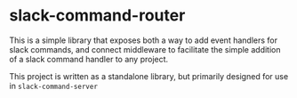 slack-command-router
====================
This is a simple library that exposes both a way to add event handlers for slack commands, and connect middleware to
facilitate the simple addition of a slack command handler to any project.

This project is written as a standalone library, but primarily designed for use in `slack-command-server`